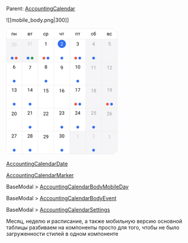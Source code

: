 Parent: [AccountingCalendar](AccountingCalendar.md)

![[mobile_body.png|300]]

<img src="../../../assets/mobile_body.png" width="300">

[AccountingCalendarDate](Date.md)

[AccountingCalendarMarker](../../Marker.md)

BaseModal > [AccountingCalendarBodyMobileDay](Day.md)

BaseModal > [AccountingCalendarBodyEvent](Event.md)

BaseModal > [AccountingCalendarSettings](Settings.md)

Месяц, неделю и расписание, a также мобильную версию основной таблицы разбиваем на компоненты просто для того, чтобы не было загруженности стилей в одном компоненте